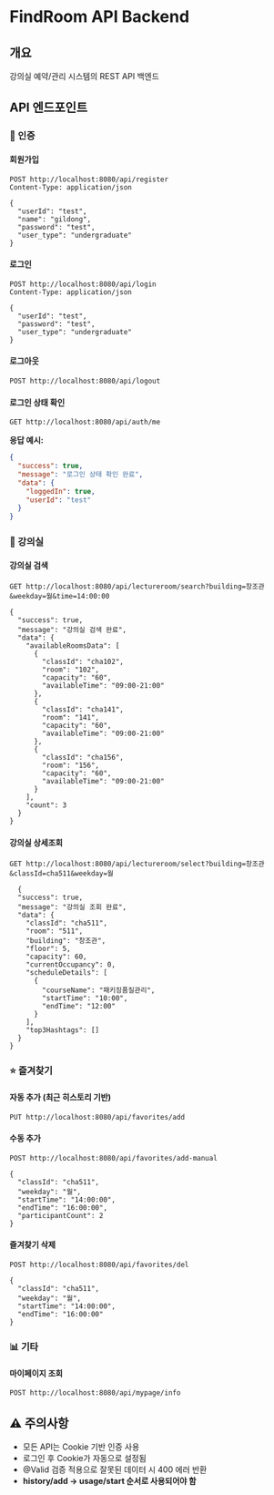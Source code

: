 # FindRoom API Backend

## 개요

강의실 예약/관리 시스템의 REST API 백엔드

## API 엔드포인트

### 🔐 인증

#### 회원가입

```http
POST http://localhost:8080/api/register
Content-Type: application/json

{
  "userId": "test",
  "name": "gildong",
  "password": "test",
  "user_type": "undergraduate"
}
```

#### 로그인

```http
POST http://localhost:8080/api/login
Content-Type: application/json

{
  "userId": "test",
  "password": "test",
  "user_type": "undergraduate"
}
```

#### 로그아웃

```http
POST http://localhost:8080/api/logout
```

#### 로그인 상태 확인

```http
GET http://localhost:8080/api/auth/me
```

**응답 예시:**

```json
{
  "success": true,
  "message": "로그인 상태 확인 완료",
  "data": {
    "loggedIn": true,
    "userId": "test"
  }
}
```

### 🏫 강의실

#### 강의실 검색

```http
GET http://localhost:8080/api/lectureroom/search?building=창조관&weekday=월&time=14:00:00

{
  "success": true,
  "message": "강의실 검색 완료",
  "data": {
    "availableRoomsData": [
      {
        "classId": "cha102",
        "room": "102",
        "capacity": "60",
        "availableTime": "09:00-21:00"
      },
      {
        "classId": "cha141",
        "room": "141",
        "capacity": "60",
        "availableTime": "09:00-21:00"
      },
      {
        "classId": "cha156",
        "room": "156",
        "capacity": "60",
        "availableTime": "09:00-21:00"
      }
    ],
    "count": 3
  }
}
```

#### 강의실 상세조회

```http
GET http://localhost:8080/api/lectureroom/select?building=창조관&classId=cha511&weekday=월

  {
  "success": true,
  "message": "강의실 조회 완료",
  "data": {
    "classId": "cha511",
    "room": "511",
    "building": "창조관",
    "floor": 5,
    "capacity": 60,
    "currentOccupancy": 0,
    "scheduleDetails": [
      {
        "courseName": "패키징품질관리",
        "startTime": "10:00",
        "endTime": "12:00"
      }
    ],
    "top3Hashtags": []
  }
}
```

### ⭐ 즐겨찾기

#### 자동 추가 (최근 히스토리 기반)

```http
PUT http://localhost:8080/api/favorites/add
```

#### 수동 추가

```http
POST http://localhost:8080/api/favorites/add-manual

{
  "classId": "cha511",
  "weekday": "월",
  "startTime": "14:00:00",
  "endTime": "16:00:00",
  "participantCount": 2
}
```

#### 즐겨찾기 삭제

```http
POST http://localhost:8080/api/favorites/del

{
  "classId": "cha511",
  "weekday": "월",
  "startTime": "14:00:00",
  "endTime": "16:00:00"
}
```

### 📊 기타

#### 마이페이지 조회

```http
POST http://localhost:8080/api/mypage/info
```

## ⚠️ 주의사항

- 모든 API는 Cookie 기반 인증 사용
- 로그인 후 Cookie가 자동으로 설정됨
- @Valid 검증 적용으로 잘못된 데이터 시 400 에러 반환
- **history/add -> usage/start 순서로 사용되어야 함**
